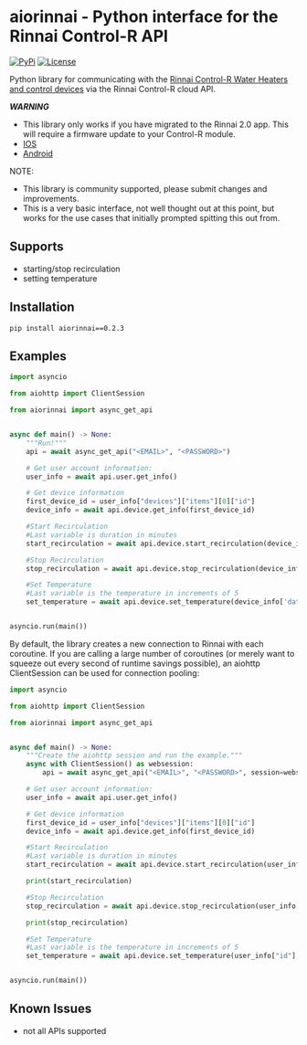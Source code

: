 # aiorinnai - Python interface for the Rinnai Control-R API

[![PyPi](https://img.shields.io/pypi/v/aiorinnai?style=for-the-badge)](https://pypi.org/project/aiorinnai)
[![License](https://img.shields.io/github/license/explosivo22/aio-rinnaicontrolr?style=for-the-badge)](https://opensource.org/licenses/Apache-2.0)

Python library for communicating with the [Rinnai Control-R Water Heaters and control devices](https://www.rinnai.us/tankless-water-heater/accessories/wifi) via the Rinnai Control-R cloud API.

***WARNING***
* This library only works if you have migrated to the Rinnai 2.0 app.  This will require a firmware update to your Control-R module.
* [IOS](https://apps.apple.com/us/app/rinnai-control-r-2-0/id1180734911?app=itunes&ign-mpt=uo%3D4)
* [Android](https://play.google.com/store/apps/details?id=com.controlr)

NOTE:

* This library is community supported, please submit changes and improvements.
* This is a very basic interface, not well thought out at this point, but works for the use cases that initially prompted spitting this out from.

## Supports

- starting/stop recirculation
- setting temperature

## Installation

```
pip install aiorinnai==0.2.3
```

## Examples

```python
import asyncio

from aiohttp import ClientSession

from aiorinnai import async_get_api


async def main() -> None:
    """Run!"""
    api = await async_get_api("<EMAIL>", "<PASSWORD>")

    # Get user account information:
    user_info = await api.user.get_info()

    # Get device information
    first_device_id = user_info["devices"]["items"][0]["id"]
    device_info = await api.device.get_info(first_device_id)

    #Start Recirculation
    #Last variable is duration in minutes
    start_recirculation = await api.device.start_recirculation(device_info['data']['getDevices'], 5)

    #Stop Recirculation
    stop_recirculation = await api.device.stop_recirculation(device_info['data']['getDevices'])

    #Set Temperature
    #Last variable is the temperature in increments of 5
    set_temperature = await api.device.set_temperature(device_info['data']['getDevices'], 130)


asyncio.run(main())

```
By default, the library creates a new connection to Rinnai with each coroutine. If you are calling a large number of coroutines (or merely want to squeeze out every second of runtime savings possible), an aiohttp ClientSession can be used for connection pooling:

```python
import asyncio

from aiohttp import ClientSession

from aiorinnai import async_get_api


async def main() -> None:
    """Create the aiohttp session and run the example."""
    async with ClientSession() as websession:
        api = await async_get_api("<EMAIL>", "<PASSWORD>", session=websession)

    # Get user account information:
    user_info = await api.user.get_info()

    # Get device information
    first_device_id = user_info["devices"]["items"][0]["id"]
    device_info = await api.device.get_info(first_device_id)

    #Start Recirculation
    #Last variable is duration in minutes
    start_recirculation = await api.device.start_recirculation(user_info["id"], first_device_id, 5)

    print(start_recirculation)

    #Stop Recirculation
    stop_recirculation = await api.device.stop_recirculation(user_info["id"], first_device_id)

    print(stop_recirculation)

    #Set Temperature
    #Last variable is the temperature in increments of 5
    set_temperature = await api.device.set_temperature(user_info["id"], first_device_id, 130)


asyncio.run(main())
```

## Known Issues

* not all APIs supported
